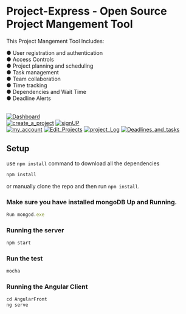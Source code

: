 # Project-Express - Open Source Project Mangement Tool

This Project Mangement Tool Includes:

   ● User registration and authentication<br>
   ● Access Controls<br>
   ● Project planning and scheduling<br>
   ● Task management<br>
   ● Team collaboration<br>
   ● Time tracking<br>
   ● Dependencies and Wait Time<br>
   ● Deadline Alerts<br>
   

<br/>
<a href="https://ibb.co/ddJjK9"><img src="https://image.ibb.co/g7djK9/Dashboard.png" alt="Dashboard" border="0"></a>
<br>
<a href="https://ibb.co/cWM4K9"><img src="https://preview.ibb.co/m1cde9/create_a_project.png" alt="create_a_project" border="0"></a>
<a href="https://ibb.co/cHrh6p"><img src="https://thumb.ibb.co/cHrh6p/signUP.png" alt="signUP" border="0"></a>
<br>
<a href="https://ibb.co/db3Ump"><img src="https://thumb.ibb.co/db3Ump/my_account.png" alt="my_account" border="0"></a>
<a href="https://ibb.co/dhErz9"><img src="https://thumb.ibb.co/dhErz9/Edit_Projects.png" alt="Edit_Projects" border="0"></a>
<a href="https://ibb.co/fLdJe9"><img src="https://thumb.ibb.co/fLdJe9/project_Log.png" alt="project_Log" border="0"></a>
<a href="https://ibb.co/mJR4K9"><img src="https://thumb.ibb.co/mJR4K9/Deadlines_and_tasks.png" alt="Deadlines_and_tasks" border="0"></a>
</br>

## Setup

use `npm install` command to download all the dependencies

```bash
npm install
```

or manually clone the repo and then run `npm install`.

###  Make sure you have installed mongoDB Up and Running.
```js
Run mongod.exe
```

### Running the server

```js
npm start
```

### Run the test 

```bash
mocha
```
### Running the Angular Client

```js
cd AngularFront
ng serve
```

